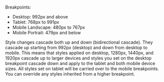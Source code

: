 Breakpoints:
- Desktop: 992px and above
- Tablet: 768px to 991px
- Mobile Landscape: 480px to 767px
- Mobile Portrait: 479px and below

Style changes cascade both up and down (bidirectional cascade). They cascade up starting from 992px (desktop) and down from desktop to mobile. This means that styles applied on desktop, 1280px, 1440px, and 1920px cascade up to larger devices and styles you set on the desktop breakpoint cascade down and apply to the tablet and both mobile device sizes. All styles set on tablet will be carried over to the mobile breakpoints. You can override any styles inherited from a higher breakpoint.


